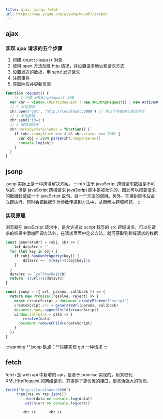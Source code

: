 ```yaml
---
title: ajax、jsonp、fetch
url: https://www.yuque.com/wcywxq/mxunh7/irz8zx
---
```


<a name="qogHC"></a>

## ajax

<a name="VOyeY"></a>

### 实现 ajax 请求的五个步骤

1. 创建 `XMLHttpRequest` 对象
2. 使用 open 方法创建 http 请求，并设置请求地址和请求方式
3. 设置发送的数据，用 send 发送请求
4. 注册事件
5. 获取响应并更新页面

```javascript
function request() {
	// 1 创建 XMLHttpRequest 对象
  var xhr = window.XMLHttpRequest ? new XMLHttpRequest() : new ActiveXObject('Microsoft.XMLHTTP')
  // 2 发送请求
  xhr.open('get', 'http://localhost:3000') // 第三个参数表示是否异步
  // 3 发送数据
  xhr.send('id=1')
  // 4 服务端响应
  xhr.onreadystatechange = function() {
    if (xhr.readyState === 4 && xhr.status === 200) {
      var obj = JSON.parse(xhr.responseText)
      console.log(obj)
    }
  }
}
```

<a name="dq8az"></a>

## jsonp

jsonp 实际上是一种跨域解决方案。
:::info
由于 javaScript 跨域请求数据是不可以的，但是 javaScript 跨域请求 javaScript 脚本是被允许的，因此可以把要请求的数据封装成一个 javaScript 语句，做一个方法的调用。另外，在得到脚本后会立即执行，同时会把数据作为参数传递到方法中，从而解决跨域问题。
::: <a name="CrBPb"></a>

### 实现原理

浏览器在 javaScript 请求中，是允许通过 script 标签的 src 跨域请求，可以在请求的结果中添加回调方法名，在请求页面中定义方法，就可获取到跨域请求的数据

```javascript
const generateUrl = (obj, cb) => {
	let dataSrc = ''
  for (let key in obj) {
  	if (obj.hasOwnProperty(key)) {
    	dataSrc += `${key}=${obj[key]}&`
    }
  }
  dataSrc += `callback=${cb}`
  return `${url}?${dataSrc}`
}

const jsonp = ({ url, params, callback }) => {
  return new Promise((resolve, reject) => {
  	const createScript = document.createElement('script')
    createScript.src = generateUrl(params, callback)
    document.body.appendChild(createScript)
    window.callback = data => {
    	resolve(data)
      document.removeChild(createScript)
    }
  })
}
```

:::warning
**jsonp 缺点：**只能实现 get 一种请求
::: <a name="EO66e"></a>

## fetch

fetch 是 web api 中新增的 api，是基于 promise 实现的。用来取代 XMLHttpRequest 的网络请求，其提供了更优雅的接口，更灵活强大的功能。

```javascript
fetch('http://localhost:3000')
  	.then(res => res.json())
		.then(data => console.log(data))
		.catch(err => console.log(err))
```

    		<br /> 		<br /> 	 

